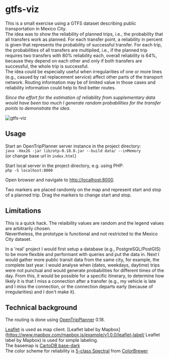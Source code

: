 # gtfs-viz
This is a small exercise using a GTFS dataset describing public transportation in Mexico City.  
The idea was to show the reliability of planned trips, i.e., the probability that all transfers work as planned. For each transfer point, a reliability in percent is given that represents the probability of successful transfer. For each trip, the probabilities of all transfers are multiplied, i.e., if the planned trip requires two transfers with 80% reliability each, overall reliability is 64%, because they depend on each other and only if both transfers are successful, the whole trip is successful.  
The idea could be especially useful when irregularities of one or more lines (e.g., casued by rail replacement service) affect other parts of the transport network. Routing information may be of limited value in those cases and reliability information could help to find better routes. 
 
*Since the effort for the estimation of reliability from supplementary data would have been too much I generate random probabilities for the transfer points to demonstrate the idea.*

![gtfs-viz](http://kinkeldey.com/ally/gtfs-viz.png)

## Usage
Start an OpenTripPlanner server instance in the project directory:  
`java -Xmx2G -jar lib/otp-0.18.0.jar --build data/ --inMemory`  
(or change base url in `index.html`)

Start local server in the project directory, e.g. using PHP:  
`php -S localhost:8000`  

Open browser and navigate to [http://localhost:8000](http://localhost:8000 "http://localhost:8000").

Two markers are placed randomly on the map and represent start and stop of a planned trip. Drag the markers to change start and stop.
	
## Limitations
This is a quick hack. The relaibility values are random and the legend values are arbitrarily chosen.  
Nevertheless, the prototype is functional and not restricted to the Mexico City dataset.

In a 'real' project I would first setup a database (e.g., PostgreSQL/PostGIS) to be more flexible and performant with queries and put the data in. Next I would gather more public transit data from the same city, for example, the complete last year. I would analyse when (dates, weekdays, daytime) trips were not punctual and would generate probabilities for different times of the day. From this, it would be possible for a specific itinerary, to determine how likely it is that I miss a connection after a transfer (e.g., my vehicle is late and I miss the connection, or the connection departs early (because of irregularities) and I don't make it).  

## Technical background
The routing is done using [OpenTripPlanner](http://opentripplanner.org "OpenTripPlanner") 0.18.

[Leaflet](http://http://leafletjs.com "Leaflet") is used as map client.
[Leaflet label by Mapbox](https://www.mapbox.com/mapbox.js/example/v1.0.0/leaflet-label/ Leaflet label by Mapbox) is used for simple labeling.  
The basemap is [CartoDB base-dark](https://github.com/CartoDB/cartodb/wiki/BaseMaps-available "CartoDB base-dark")  
The color scheme for reliability is [5-class Spectral](http://colorbrewer2.org/?type=diverging&scheme=Spectral&n=5 "5-class Spectral") from [ColorBrewer](http://colorbrewer2.org "ColorBrewer")
